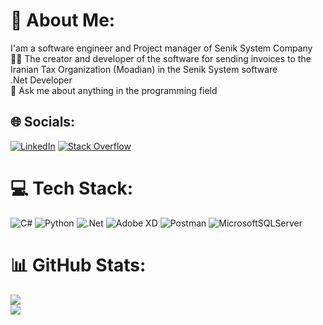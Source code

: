 # 💫 About Me:
I'am a software engineer and Project manager of Senik System Company<br>🧑‍💻 The creator and developer of the software for sending invoices to the Iranian Tax Organization (Moadian) in the Senik System software<br>.Net Developer<br>💬 Ask me about anything in the programming field


## 🌐 Socials:
[![LinkedIn](https://img.shields.io/badge/LinkedIn-%230077B5.svg?logo=linkedin&logoColor=white)](https://linkedin.com/in/amir-hossein-pakzad) [![Stack Overflow](https://img.shields.io/badge/-Stackoverflow-FE7A16?logo=stack-overflow&logoColor=white)](https://stackoverflow.com/users/19465131) 

# 💻 Tech Stack:
![C#](https://img.shields.io/badge/c%23-%23239120.svg?style=for-the-badge&logo=c-sharp&logoColor=white) ![Python](https://img.shields.io/badge/python-3670A0?style=for-the-badge&logo=python&logoColor=ffdd54) ![.Net](https://img.shields.io/badge/.NET-5C2D91?style=for-the-badge&logo=.net&logoColor=white) ![Adobe XD](https://img.shields.io/badge/Adobe%20XD-470137?style=for-the-badge&logo=Adobe%20XD&logoColor=#FF61F6) ![Postman](https://img.shields.io/badge/Postman-FF6C37?style=for-the-badge&logo=postman&logoColor=white) ![MicrosoftSQLServer](https://img.shields.io/badge/Microsoft%20SQL%20Sever-CC2927?style=for-the-badge&logo=microsoft%20sql%20server&logoColor=white) 
# 📊 GitHub Stats:
![](https://github-readme-stats.vercel.app/api?username=pakzad17ahp&theme=highcontrast&hide_border=false&include_all_commits=false&count_private=true)<br/>
![](https://github-readme-streak-stats.herokuapp.com/?user=pakzad17ahp&theme=highcontrast&hide_border=false)<br/>

<!-- Proudly created with GPRM ( https://gprm.itsvg.in ) -->
